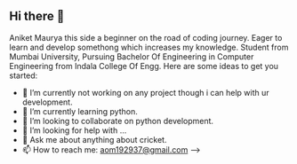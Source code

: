 ## Hi there 👋

Aniket Maurya this side a beginner on the road of coding journey. Eager to learn and develop somethong which increases my knowledge.
Student from Mumbai University, Pursuing Bachelor Of Engineering in Computer Engineering from Indala College Of Engg. 
Here are some ideas to get you started:

- 🔭 I’m currently not working on any project though i can help with ur development.  
- 🌱 I’m currently learning python. 
- 👯 I’m looking to collaborate on python development.
- 🤔 I’m looking for help with ...
- 💬 Ask me about anything about cricket.
- 📫 How to reach me: aom192937@gmail.com
-->
